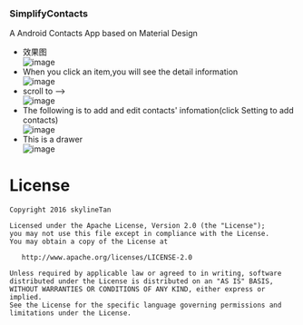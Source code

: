 ### SimplifyContacts
A Android Contacts App based on Material Design

 - 效果图         
 ![image](https://raw.githubusercontent.com/skylineTan/SimplifyContacts/master/images/img1.png)                             
 - When you click an item,you will see the detail information                    
![image](https://raw.githubusercontent.com/skylineTan/SimplifyContacts/master/images/img4.png)              
 - scroll to -->               
![image](https://raw.githubusercontent.com/skylineTan/SimplifyContacts/master/images/img5.png)              
 - The following is to add and edit contacts' infomation(click Setting to add contacts)          
![image](https://raw.githubusercontent.com/skylineTan/SimplifyContacts/master/images/img3.png)              
 - This is a drawer          
![image](https://raw.githubusercontent.com/skylineTan/SimplifyContacts/master/images/img2.png)              

License
=======

    Copyright 2016 skylineTan

    Licensed under the Apache License, Version 2.0 (the "License");
    you may not use this file except in compliance with the License.
    You may obtain a copy of the License at

       http://www.apache.org/licenses/LICENSE-2.0

    Unless required by applicable law or agreed to in writing, software
    distributed under the License is distributed on an "AS IS" BASIS,
    WITHOUT WARRANTIES OR CONDITIONS OF ANY KIND, either express or implied.
    See the License for the specific language governing permissions and
    limitations under the License.
